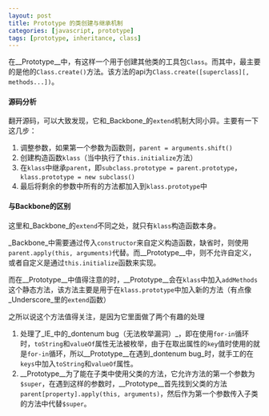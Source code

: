 ```yaml
---
layout: post
title: Prototype 的类创建与继承机制
categories: [javascript, prototype]
tags: [prototype, inheritance, class]
---
```



在__Prototype__中，有这样一个用于创建其他类的工具包`Class`。而其中，最主要的是他的`Class.create()`方法。该方法的api为`Class.create([superclass][, methods...])`。


#### 源码分析

翻开源码，可以大致发现，它和_Backbone_的`extend`机制大同小异。主要有一下这几步：

1. 调整参数，如果第一个参数为函数则，`parent = arguments.shift()`
2. 创建构造函数`klass`（当中执行了`this.initialize`方法）
3. 在`klass`中继承`parent`，即`subclass.prototype = parent.prototype`，`klass.prototype = new subclass()`
4. 最后将剩余的参数中所有的方法都加入到`klass.prototype`中


#### 与Backbone的区别

这里和_Backbone_的`extend`不同之处，就只有`klass`构造函数本身。

_Backbone_中需要通过传入`constructor`来自定义构造函数，缺省时，则使用`parent.apply(this, arguments)`代替。而__Prototype__中，则不允许自定义，或者自定义是通过`this.initialize`函数来实现。

而在__Prototype__中值得注意的时，__Prototype__会在`klass`中加入`addMethods`这个静态方法，该方法主要是用于在`klass.prototype`中加入新的方法（有点像_Underscore_里的`extend`函数）

之所以说这个方法值得关注，是因为它里面做了两个有趣的处理

1. 处理了_IE_中的_dontenum bug（无法枚举漏洞）_，即在使用`for-in`循环时，`toString`和`valueOf`属性无法被枚举，由于在取出属性的`key`值时使用的就是`for-in`循环，所以__Prototype__在遇到_dontenum bug_时，就手工的在`keys`中加入`toString`和`valueOf`属性。
2. __Prototype__为了能在子类中使用父类的方法，它允许方法的第一个参数为`$super`，在遇到这样的参数时，__Prototype__首先找到父类的方法`parent[property].apply(this, arguments)`，然后作为第一个参数传入子类的方法中代替`$super`。
